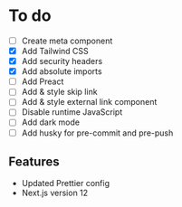 # To do

- [ ] Create meta component
- [x] Add Tailwind CSS
- [x] Add security headers
- [x] Add absolute imports
- [ ] Add Preact
- [ ] Add & style skip link
- [ ] Add & style external link component
- [ ] Disable runtime JavaScript
- [ ] Add dark mode
- [ ] Add husky for pre-commit and pre-push

## Features

- Updated Prettier config
- Next.js version 12
